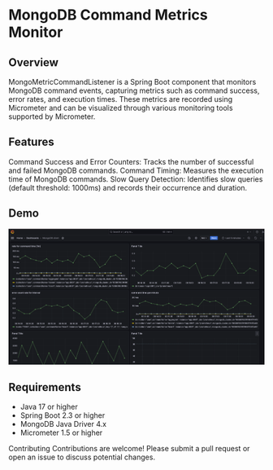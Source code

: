 # MongoDB Command Metrics Monitor
## Overview
MongoMetricCommandListener is a Spring Boot component that monitors MongoDB command events, capturing metrics such as command success, error rates, and execution times. These metrics are recorded using Micrometer and can be visualized through various monitoring tools supported by Micrometer.

## Features
Command Success and Error Counters: Tracks the number of successful and failed MongoDB commands.
Command Timing: Measures the execution time of MongoDB commands.
Slow Query Detection: Identifies slow queries (default threshold: 1000ms) and records their occurrence and duration.

## Demo
![img.png](img.png)


## Requirements
- Java 17 or higher
- Spring Boot 2.3 or higher
- MongoDB Java Driver 4.x
- Micrometer 1.5 or higher


Contributing
Contributions are welcome! Please submit a pull request or open an issue to discuss potential changes.
